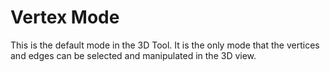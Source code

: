 # Vertex Mode

This is the default mode in the 3D Tool.  It is the only mode that the vertices and edges can be selected and manipulated in the 3D view.


